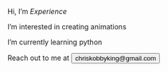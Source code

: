 <p>Hi, I’m <em>Experience</em></p>
<p>I’m interested in creating animations</p>
<p>I’m currently learning python</p>
<p>Reach out to me at 
  <button>
    chriskobbyking@gmail.com
  </button>
</p>

<!---
chriskobby73/chriskobby73 is a ✨ special ✨ repository because its `README.md` (this file) appears on your GitHub profile.
You can click the Preview link to take a look at your changes.
--->
